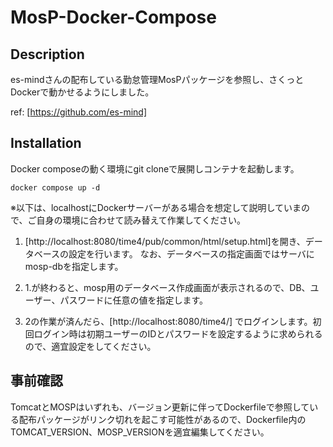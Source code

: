 # MosP-Docker-Compose


## Description

 es-mindさんの配布している勤怠管理MosPパッケージを参照し、さくっとDockerで動かせるようにしました。
 
 ref: [https://github.com/es-mind]

## Installation

Docker composeの動く環境にgit cloneで展開しコンテナを起動します。

```
docker compose up -d
```

※以下は、localhostにDockerサーバーがある場合を想定して説明していまので、ご自身の環境に合わせて読み替えて作業してください。

1. [http://localhost:8080/time4/pub/common/html/setup.html]を開き、データベースの設定を行います。
なお、データベースの指定画面ではサーバにmosp-dbを指定します。

2. 1.が終わると、mosp用のデータベース作成画面が表示されるので、DB、ユーザー、パスワードに任意の値を指定します。

3. 2の作業が済んだら、[http://localhost:8080/time4/] でログインします。初回ログイン時は初期ユーザーのIDとパスワードを設定するように求められるので、適宜設定をしてください。

## 事前確認

TomcatとMOSPはいずれも、バージョン更新に伴ってDockerfileで参照している配布パッケージがリンク切れを起こす可能性があるので、Dockerfile内のTOMCAT_VERSION、MOSP_VERSIONを適宜編集してください。
